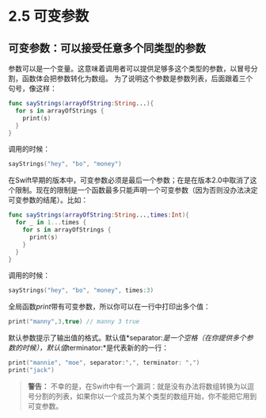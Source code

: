 # 2.5 可变参数
## 可变参数：可以接受任意多个同类型的参数

参数可以是一个变量。这意味着调用者可以提供足够多这个类型的参数，以冒号分割，函数体会把参数转化为数组。
为了说明这个参数是参数列表，后面跟着三个句号，像这样：
```swift
func sayStrings(arrayOfString:String...){
  for s in arrayOfStrings {
    print(s)
  }
}
```
调用的时候：
```swift
sayStrings("hey", "bo", "money")
```
在Swift早期的版本中，可变参数必须是最后一个参数；在是在版本2.0中取消了这个限制。现在的限制是一个函数最多只能声明一个可变参数（因为否则没办法决定可变参数的结尾）。比如：
```Swift
func sayStrings(arrayOfString:String...,times:Int){
  for _ in 1...times {
    for s in arrayOfStrings {
      print(s)
    }
  }
}
```
调用的时候：
```swift
sayStrings("hey", "bo", "money", times:3)
```
全局函数*print*带有可变参数，所以你可以在一行中打印出多个值：
```swift
print("manny",3,true) // manny 3 true
```
默认参数提示了输出值的格式。默认值*separator:*是一个空格（在你提供多个参数的时候），默认值*terminator:*是代表新的的一行：
```swift
print("mannie", "moe", separator:",", terminator: ",")
print("jack")
```

> **警告：**
> 不幸的是，在Swift中有一个漏洞：就是没有办法将数组转换为以逗号分割的列表，如果你以一个成员为某个类型的数组开始，你不能把它用到可变参数。


